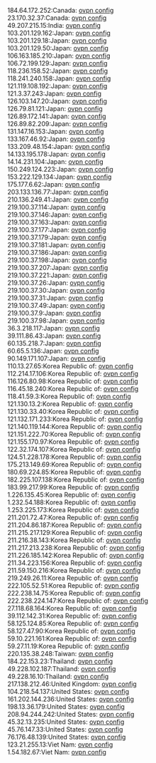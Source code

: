 184.64.172.252:Canada: [ovpn config](vpn/184_64_172_252.ovpn)  
23.170.32.37:Canada: [ovpn config](vpn/23_170_32_37.ovpn)  
49.207.215.15:India: [ovpn config](vpn/49_207_215_15.ovpn)  
103.201.129.162:Japan: [ovpn config](vpn/103_201_129_162.ovpn)  
103.201.129.18:Japan: [ovpn config](vpn/103_201_129_18.ovpn)  
103.201.129.50:Japan: [ovpn config](vpn/103_201_129_50.ovpn)  
106.163.185.210:Japan: [ovpn config](vpn/106_163_185_210.ovpn)  
106.72.199.129:Japan: [ovpn config](vpn/106_72_199_129.ovpn)  
118.236.158.52:Japan: [ovpn config](vpn/118_236_158_52.ovpn)  
118.241.240.158:Japan: [ovpn config](vpn/118_241_240_158.ovpn)  
121.119.108.192:Japan: [ovpn config](vpn/121_119_108_192.ovpn)  
121.3.37.243:Japan: [ovpn config](vpn/121_3_37_243.ovpn)  
126.103.147.20:Japan: [ovpn config](vpn/126_103_147_20.ovpn)  
126.79.81.121:Japan: [ovpn config](vpn/126_79_81_121.ovpn)  
126.89.172.141:Japan: [ovpn config](vpn/126_89_172_141.ovpn)  
126.89.82.209:Japan: [ovpn config](vpn/126_89_82_209.ovpn)  
131.147.16.153:Japan: [ovpn config](vpn/131_147_16_153.ovpn)  
133.167.46.92:Japan: [ovpn config](vpn/133_167_46_92.ovpn)  
133.209.48.154:Japan: [ovpn config](vpn/133_209_48_154.ovpn)  
14.133.195.178:Japan: [ovpn config](vpn/14_133_195_178.ovpn)  
14.14.231.104:Japan: [ovpn config](vpn/14_14_231_104.ovpn)  
150.249.124.223:Japan: [ovpn config](vpn/150_249_124_223.ovpn)  
153.222.129.134:Japan: [ovpn config](vpn/153_222_129_134.ovpn)  
175.177.6.62:Japan: [ovpn config](vpn/175_177_6_62.ovpn)  
203.133.136.77:Japan: [ovpn config](vpn/203_133_136_77.ovpn)  
210.136.249.41:Japan: [ovpn config](vpn/210_136_249_41.ovpn)  
219.100.37.114:Japan: [ovpn config](vpn/219_100_37_114.ovpn)  
219.100.37.146:Japan: [ovpn config](vpn/219_100_37_146.ovpn)  
219.100.37.163:Japan: [ovpn config](vpn/219_100_37_163.ovpn)  
219.100.37.177:Japan: [ovpn config](vpn/219_100_37_177.ovpn)  
219.100.37.179:Japan: [ovpn config](vpn/219_100_37_179.ovpn)  
219.100.37.181:Japan: [ovpn config](vpn/219_100_37_181.ovpn)  
219.100.37.186:Japan: [ovpn config](vpn/219_100_37_186.ovpn)  
219.100.37.198:Japan: [ovpn config](vpn/219_100_37_198.ovpn)  
219.100.37.207:Japan: [ovpn config](vpn/219_100_37_207.ovpn)  
219.100.37.221:Japan: [ovpn config](vpn/219_100_37_221.ovpn)  
219.100.37.26:Japan: [ovpn config](vpn/219_100_37_26.ovpn)  
219.100.37.30:Japan: [ovpn config](vpn/219_100_37_30.ovpn)  
219.100.37.31:Japan: [ovpn config](vpn/219_100_37_31.ovpn)  
219.100.37.49:Japan: [ovpn config](vpn/219_100_37_49.ovpn)  
219.100.37.9:Japan: [ovpn config](vpn/219_100_37_9.ovpn)  
219.100.37.98:Japan: [ovpn config](vpn/219_100_37_98.ovpn)  
36.3.218.117:Japan: [ovpn config](vpn/36_3_218_117.ovpn)  
39.111.86.43:Japan: [ovpn config](vpn/39_111_86_43.ovpn)  
60.135.218.7:Japan: [ovpn config](vpn/60_135_218_7.ovpn)  
60.65.5.136:Japan: [ovpn config](vpn/60_65_5_136.ovpn)  
90.149.171.107:Japan: [ovpn config](vpn/90_149_171_107.ovpn)  
110.13.27.65:Korea Republic of: [ovpn config](vpn/110_13_27_65.ovpn)  
112.214.17.106:Korea Republic of: [ovpn config](vpn/112_214_17_106.ovpn)  
116.126.80.98:Korea Republic of: [ovpn config](vpn/116_126_80_98.ovpn)  
116.45.18.240:Korea Republic of: [ovpn config](vpn/116_45_18_240.ovpn)  
118.41.59.3:Korea Republic of: [ovpn config](vpn/118_41_59_3.ovpn)  
121.130.13.2:Korea Republic of: [ovpn config](vpn/121_130_13_2.ovpn)  
121.130.33.40:Korea Republic of: [ovpn config](vpn/121_130_33_40.ovpn)  
121.132.171.233:Korea Republic of: [ovpn config](vpn/121_132_171_233.ovpn)  
121.140.119.144:Korea Republic of: [ovpn config](vpn/121_140_119_144.ovpn)  
121.151.222.70:Korea Republic of: [ovpn config](vpn/121_151_222_70.ovpn)  
121.155.170.97:Korea Republic of: [ovpn config](vpn/121_155_170_97.ovpn)  
122.32.174.107:Korea Republic of: [ovpn config](vpn/122_32_174_107.ovpn)  
124.51.228.178:Korea Republic of: [ovpn config](vpn/124_51_228_178.ovpn)  
175.213.149.69:Korea Republic of: [ovpn config](vpn/175_213_149_69.ovpn)  
180.69.224.85:Korea Republic of: [ovpn config](vpn/180_69_224_85.ovpn)  
182.225.107.138:Korea Republic of: [ovpn config](vpn/182_225_107_138.ovpn)  
183.99.217.99:Korea Republic of: [ovpn config](vpn/183_99_217_99.ovpn)  
1.226.135.45:Korea Republic of: [ovpn config](vpn/1_226_135_45.ovpn)  
1.232.54.188:Korea Republic of: [ovpn config](vpn/1_232_54_188.ovpn)  
1.253.225.173:Korea Republic of: [ovpn config](vpn/1_253_225_173.ovpn)  
211.201.72.47:Korea Republic of: [ovpn config](vpn/211_201_72_47.ovpn)  
211.204.86.187:Korea Republic of: [ovpn config](vpn/211_204_86_187.ovpn)  
211.215.217.129:Korea Republic of: [ovpn config](vpn/211_215_217_129.ovpn)  
211.216.38.143:Korea Republic of: [ovpn config](vpn/211_216_38_143.ovpn)  
211.217.213.238:Korea Republic of: [ovpn config](vpn/211_217_213_238.ovpn)  
211.226.185.142:Korea Republic of: [ovpn config](vpn/211_226_185_142.ovpn)  
211.34.223.156:Korea Republic of: [ovpn config](vpn/211_34_223_156.ovpn)  
211.59.150.216:Korea Republic of: [ovpn config](vpn/211_59_150_216.ovpn)  
219.249.26.11:Korea Republic of: [ovpn config](vpn/219_249_26_11.ovpn)  
222.105.52.51:Korea Republic of: [ovpn config](vpn/222_105_52_51.ovpn)  
222.238.14.75:Korea Republic of: [ovpn config](vpn/222_238_14_75.ovpn)  
222.238.224.147:Korea Republic of: [ovpn config](vpn/222_238_224_147.ovpn)  
27.118.68.164:Korea Republic of: [ovpn config](vpn/27_118_68_164.ovpn)  
39.112.142.31:Korea Republic of: [ovpn config](vpn/39_112_142_31.ovpn)  
58.125.124.85:Korea Republic of: [ovpn config](vpn/58_125_124_85.ovpn)  
58.127.47.90:Korea Republic of: [ovpn config](vpn/58_127_47_90.ovpn)  
59.10.221.161:Korea Republic of: [ovpn config](vpn/59_10_221_161.ovpn)  
59.27.11.19:Korea Republic of: [ovpn config](vpn/59_27_11_19.ovpn)  
220.135.38.248:Taiwan: [ovpn config](vpn/220_135_38_248.ovpn)  
184.22.153.23:Thailand: [ovpn config](vpn/184_22_153_23.ovpn)  
49.228.102.187:Thailand: [ovpn config](vpn/49_228_102_187.ovpn)  
49.228.16.10:Thailand: [ovpn config](vpn/49_228_16_10.ovpn)  
217.138.212.46:United Kingdom: [ovpn config](vpn/217_138_212_46.ovpn)  
104.218.54.137:United States: [ovpn config](vpn/104_218_54_137.ovpn)  
161.202.144.236:United States: [ovpn config](vpn/161_202_144_236.ovpn)  
198.13.36.179:United States: [ovpn config](vpn/198_13_36_179.ovpn)  
208.94.244.242:United States: [ovpn config](vpn/208_94_244_242.ovpn)  
45.32.13.235:United States: [ovpn config](vpn/45_32_13_235.ovpn)  
45.76.147.33:United States: [ovpn config](vpn/45_76_147_33.ovpn)  
76.176.48.139:United States: [ovpn config](vpn/76_176_48_139.ovpn)  
123.21.255.13:Viet Nam: [ovpn config](vpn/123_21_255_13.ovpn)  
1.54.182.67:Viet Nam: [ovpn config](vpn/1_54_182_67.ovpn)  
